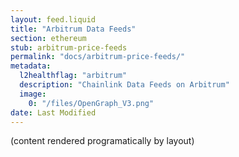 ```yaml
---
layout: feed.liquid
title: "Arbitrum Data Feeds"
section: ethereum
stub: arbitrum-price-feeds
permalink: "docs/arbitrum-price-feeds/"
metadata:
  l2healthflag: "arbitrum"
  description: "Chainlink Data Feeds on Arbitrum"
  image:
    0: "/files/OpenGraph_V3.png"
date: Last Modified
---
```

(content rendered programatically by layout)

